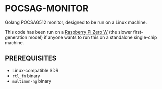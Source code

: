 # POCSAG-MONITOR

Golang POCSAG512 monitor, designed to be run on a Linux machine.

This code has been run on a [Raspberry Pi Zero W](https://amzn.to/3bflIyP) (the slower first-generation model) if anyone wants to run this on a standalone single-chip machine.

## PREREQUISITES

* Linux-compatible SDR
* `rtl_fm` binary
* `multimon-ng` binary

